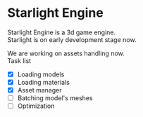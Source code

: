 # Starlight Engine
Starlight Engine is a 3d game engine. <br/>
Starlight is on early development stage now.

We are working on assets handling now. <br/>
Task list
- [x] Loading models
- [x] Loading materials
- [x] Asset manager
- [ ] Batching model's meshes
- [ ] Optimization
